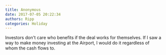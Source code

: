 ```yaml
---
title: Anonymous
date: 2017-07-05 20:22:34
authors: Ripp
categories: Holiday
---
```


 Investors don't care who benefits if the deal works for themselves.  If I saw a way to make money investing at the Airport, I would do it regardless of whom the cash flows to.